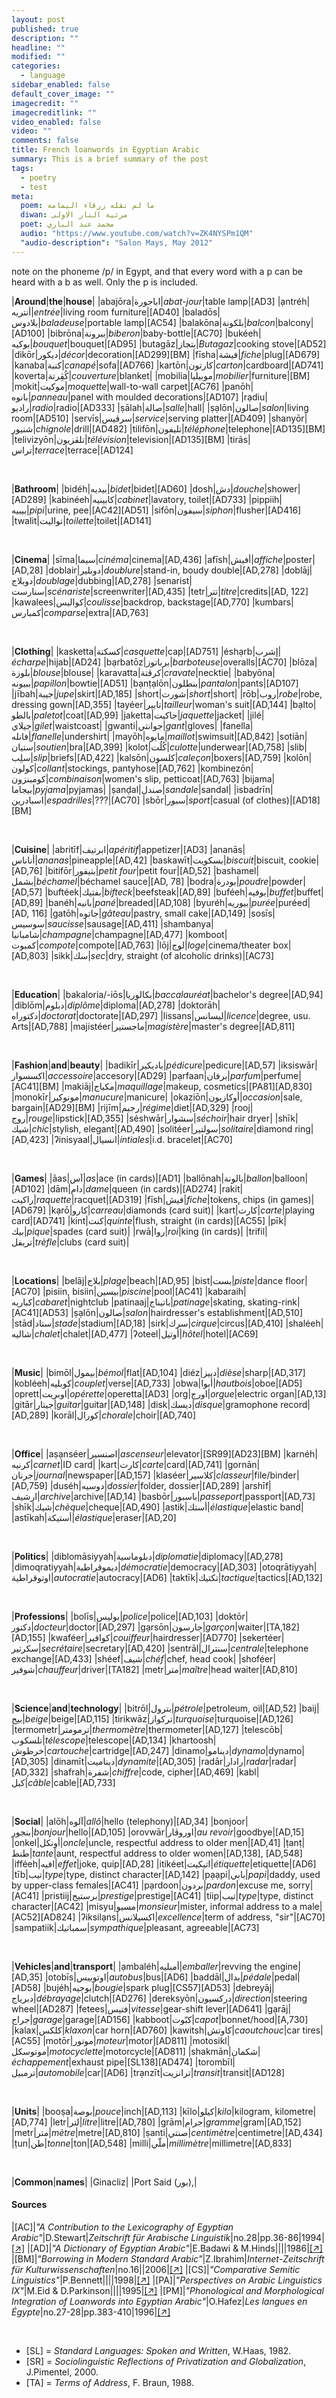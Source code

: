 ```yaml
---
layout: post
published: true
description: ""
headline: ""
modified: ""
categories: 
  - language
sidebar_enabled: false
default_cover_image: ""
imagecredit: ""
imagecreditlink: ""
video_enabled: false
video: ""
comments: false
title: French loanwords in Egyptian Arabic
summary: This is a brief summary of the post
tags: 
  - poetry
  - test
meta: 
  poem: ﻣﺎ ﻟﻢ ﺗﻘﻠﻪ ﺯﺭﻗﺎء اﻟﻴﻤﺎﻣﺔ
  diwan: ﻣﺮﺛﻴﺔ اﻟﻨﺎﺭ اﻻﻭﻟﻰ
  poet: ﻣﺤﻤﺪ ﻋﺒﺪ اﻟﺒﺎﺭﻱ
  audio: "https://www.youtube.com/watch?v=ZK4NYSPm1QM"
  "audio-description": "Salon Mays, May 2012"
---
```






note on the phoneme /p/ in Egypt, and that every word with a p can be heard with a b as well. Only the p is included.

|__Around__|__the__|__house__|
|abajōra|اباجورة|_abat-jour_|table lamp|[AD3]
|ạntréh|أنتريه|_entrée_|living room furniture|[AD40]
|baladōs|بلادوس|_baladeuse_|portable lamp|[AC54]
|balakōna|بلكونة|_balcon_|balcony|[AD100]
|bibrōna|ببرونة|_biberon_|baby-bottle|[AC70]
|bukéeh|بوكيه|_bouquet_|bouquet|[AD95]
|butagāz|بتجاز|_Butagaz_|cooking stove|[AD52]
|dikōr|ديكور|_décor_|decoration|[AD299][BM]
|fīsha|فيشة|_fiche_|plug|[AD679]
|kanaba|كنبة|_canapé_|sofa|[AD766]
|kartōn|كارتون|_carton_|cardboard|[AD741]
|koverta|كُڤِرتة|_couverture_|blanket|
|mobilia|موبيليا|_mobilier_|furniture|[BM]
|mokit|موكيت|_moquette_|wall-to-wall carpet|[AC76]
|panōh|بانوه|_panneau_|panel with moulded decorations|[AD107]
|rạdiu|راديو|_radio_|radio|[AD333]
|ṣālah|صالة|_salle_|hall|
|ṣạlōn|صالون|_salon_|living room|[AD510]
|servīs|سرڤيس|_service_|serving platter|[AD409]
|shanyōr|شنيور|_chignole_|drill|[AD482]
|tilifōn|تليفون|_téléphone_|telephone|[AD135][BM]
|telivizyōn|تلڤزيون|_télévision_|television|[AD135][BM]
|tirās|تراس|_terrace_|terrace|[AD124]

<br>

|__Bathroom__|
|bidéh|بيديه|_bidet_|bidet|[AD60]
|dosh|دش|_douche_|shower|[AD289]
|kabinéeh|كابينيه|_cabinet_|lavatory, toilet|[AD733]
|pippiih|بيبيه|_pipi_|urine, pee|[AC42][AD51]
|sifōn|سيفون|_siphon_|flusher|[AD416]
|twalit|تواليت|_toilette_|toilet|[AD141]

<br>

|__Cinema__|
|sīma|سيما|_cinéma_|cinema|[AD,436]
|afīsh|أفيش|_affiche_|poster|[AD,28]
|doblair|دوبلير|_doublure_|stand-in, boudy double|[AD,278]
|doblāj|دوبلاج|_doublage_|dubbing|[AD,278]
|senarist|سنارست|_scénariste_|screenwriter|[AD,435]
|tetr|تتر|_titre_|credits|[AD, 122]
|kawalees|كواليس|_coulisse_|backdrop, backstage|[AD,770]
|kumbars|كمبارس|_comparse_|extra|[AD,763]

<br>

|__Clothing__|
|kasketta|كسكتة|_casquette_|cap|[AD751]
|éshạrb|إشرب|_écharpe_|hijab|[AD24]
|bạrbatōz|برباتوز|_barboteuse_|overalls|[AC70]
|blōza|بلوزة|_blouse_|blouse|
|karavatta|كرڤتة|_cravate_|necktie|
|babyōna|ببيونه|_papillon_|bowtie|[AD51]
|bạnṭạlōn|بنطلون|_pantalon_|pants|[AD107]
|jībah|جيبة|_jupe_|skirt|[AD,185]
|short|شورت|_short_|short|
|rōb|روب|_robe_|robe, dressing gown|[AD,355]
|tayéer|تايير|_tailleur_|woman's suit|[AD,144]
|bạlto|بالطو|_paletot_|coat|[AD,99]
|jaketta|جاكيت|_jaquette_|jacket|
|jilé|جيلاي|_gilet_|waistcoast|
|gwanti|جوانتي|_gant_|gloves|
|fanella|فانله|_flanelle_|undershirt|
|mayōh|مايوه|_maillot_|swimsuit|[AD,842]
|sotiān|ستيان|_soutien_|bra|[AD,399]
|kolot|كُلُت|_culotte_|underwear|[AD,758]
|slib|سلِب|_slip_|briefs|[AD,422]
|kalsōn|كلسون|_caleçon_|boxers|[AD,759]
|kolōn|كولون|_collant_|stockings, pantyhose|[AD,762]
|kombinezōn|كومبنزون|_combinaison_|women's slip, petticoat|[AD,763]
|bijama|بيجاما|_pyjama_|pyjamas|
|ṣanḍal|صندل|_sandale_|sandal|
|isbadrīn|اسبادرين|_espadrilles_|???|[AC70]
|sbōr|سبور|_sport_|casual (of clothes)|[AD18][BM]

<br>

|__Cuisine__|
|abritīf|ابرتيف|_apéritif_|appetizer|[AD3]
|ananās|أناناس|_ananas_|pineapple|[AD,42]
|baskawīt|بسكويت|_biscuit_|biscuit, cookie|[AD,76]
|bitifōr|بتيفور|_petit four_|petit four|[AD,52]
|bashamel|بشمل|_béchamel_|béchamel sauce|[AD, 78]
|bodra|بودرة|_poudre_|powder|[AD,57]
|buftéek|بفتيك|_bifteck_|beefsteak|[AD,89]
|buféeh|بوفيه|_buffet_|buffet|[AD,89]
|banéh|بانيه|_pané_|breaded|[AD,108]
|byuréh|بيوريه|_purée_|puréed|[AD, 116]
|gatōh|جاتوه|_gâteau_|pastry, small cake|[AD,149]
|sosīs|سوسيس|_saucisse_|sausage|[AD,411]
|shambanya|شامبانيا|_champagne_|champagne|[AD,477]
|komboot|كمبوت|_compote_|compote|[AD,763]
|lōj|لوج|_loge_|cinema/theater box|[AD,803]
|sikk|سك|_sec_|dry, straight (of alcoholic drinks)|[AC73]

<br>

|__Education__|
|bakaloria/-iōs|بكالوريا|_baccalauréat_|bachelor's degree|[AD,94]
|diblōm|دبلوم|_diplôme_|diploma|[AD,278]
|doktorāh|دكتوراه|_doctorat_|doctorate|[AD,297]
|lissans|ليسانس|_licence_|degree, usu. Arts|[AD,788]
|majistéer|ماجستير|_magistère_|master's degree|[AD,811]

<br>

|__Fashion__|__and__|__beauty__|
|badikīr|باديكير|_pédicure_|pedicure|[AD,57]
|iksiswār|اكسسوار|_accessoire_|accesory|[AD29]
|pạrfaan|برفان|_parfum_|perfume|[AC41][BM]
|makiāj|مكياج|_maquillage_|makeup, cosmetics|[PA81][AD,830]
|monokīr|مونوكير|_manucure_|manicure|
|okaziōn|أوكازيون|_occasion_|sale, bargain|[AD29][BM]
|rijīm|رجيم|_régime_|diet|[AD,329]
|rooj|روج|_rouge_|lipstick|[AD,355]
|séshwār|سشوار|_séchoir_|hair dryer|
|shīk|شيك|_chic_|stylish, elegant|[AD,490]
|solitéer|سولتير|_solitaire_|diamond ring|[AD,423]
|ʔinisyaal|انسيال|_intiales_|i.d. bracelet|[AC70]

<br>

|__Games__|
|āas|آس|_as_|ace (in cards)|[AD1]
|ballōnah|بالونة|_ballon_|balloon|[AD102]
|dām|دام|_dame_|queen (in cards)|[AD274]
|rakit|راكيت|_raquette_|racquet|[AD319]
|fīsh|فيش|_fiche_|tokens, chips (in games)|[AD679] 
|kạrō|كارو|_carreau_|diamonds (card suit)|
|kart|كارت|_carte_|playing card|[AD741]
|kint|كنت|_quinte_|flush, straight (in cards)|[AC55]
|pīk|بيك|_pique_|spades (card suit)|
|rwā|روا|_roi_|king (in cards)|
|trifil|تريفل|_trèfle_|clubs (card suit)|

<br>

|__Locations__| 
|belāj|بلاج|_plage_|beach|[AD,95]
|bist|بست|_piste_|dance floor|[AC70]
|pisiin, bisiin|بيسين|_piscine_|pool|[AC41]
|kabaraih|كباريه|_cabaret_|nightclub
|patinaaj|باتيناج|_patinage_|skating, skating-rink|[AC41][AD53]
|ṣạlōn|صالون|_salon_|hairdresser's establishment|[AD,510]
|stād|ستاد|_stade_|stadium|[AD,18]
|sirk|سرك|_cirque_|circus|[AD,410]
|shaléeh|شاليه|_chalet_|chalet|[AD,477]
|ʔoteel|أوتيل|_hôtel_|hotel|[AC69]

<br>

|__Music__|
|bimōl|بيمول|_bémol_|flat|[AD,104]
|diéz|دييز|_dièse_|sharp|[AD,317]
|kobléeh|كوبليه|_couplet_|verse|[AD,733]
|obwa|أبوا|_hautbois_|oboe|[AD5]
|oprett|اوبريت|_opérette_|operetta|[AD3]
|org|اورج|_orgue_|electric organ|[AD,13]
|gitār|جيتار|_guitar_|guitar|[AD,148]
|disk|ديسك|_disque_|gramophone record|[AD,289]
|korāl|كورال|_chorale_|choir|[AD,740]

<br>


|__Office__|
|aṣạnséer|اصنسير|_ascenseur_|elevator|[SR99][AD23][BM]
|karnéh|كرنيه|_carnet_|ID card|
|kart|كارت|_carte_|card|[AD,741]
|gornān|جرنان|_journal_|newspaper|[AD,157]
|klaséer|كلاسير|_classeur_|file/binder|[AD,759]
|duséh|دوسيه|_dossier_|folder, dossier|[AD,289]
|arshīf|ارشيف|_archive_|archive|[AD,14]
|basbōr|باسبور|_passeport_|passport|[AD,73]
|shīk|شيك|_chèque_|cheque|[AD,490]
|astik|أستك|_élastique_|elastic band|
|astīkah|أستيكة|_élastique_|eraser|[AD,20]

<br>

|__Politics__|
|diblomāsiyyah|دبلوماسية|_diplomatie_|diplomacy|[AD,278]
|dimoqratiyyah|ديموقراطية|_démocratie_|democracy|[AD,303]
|otoqrātiyyah|اوتوقراطية|_autocratie_|autocracy|[AD6]
|taktīk|تكتيك|_tactique_|tactics|[AD,132]

<br>

|__Professions__|
|bolīs|بوليس|_police_|police|[AD,103]
|doktōr|دكتور|_docteur_|doctor|[AD,297]
|gạrsōn|جارسون|_garçon_|waiter|[TA,182][AD,155]
|kwaféer|كوافير|_couiffeur_|hairdresser|[AD770]
|sekertéer|سكرتير|_secrétaire_|secretary|[AD,420]
|sentrāl|سنترال|_centrale_|telephone exchange|[AD,433]
|shéef|شيف|_chéf_|chef, head cook|
|shoféer|شوفير|_chauffeur_|driver|[TA182]
|metr|متر|_maître_|head waiter|[AD,810]

<br>

|__Science__|__and__|__technology__|
|bitrōl|بترول|_pétrole_|petroleum, oil|[AD,52]
|baij|بيج|_beige_|beige|[AD,115]
|tirikwāz|تركواز|_turquoise_|turquoise|[AD,126]
|termometr|ترمومتر|_thermomètre_|thermometer|[AD,127]
|telescōb|تلسكوب|_télescope_|telescope|[AD,134]
|khartoosh|خرطوش|_cartouche_|cartridge|[AD,247]
|dinamo|دينامو|_dynamo_|dynamo|[AD,305]
|dinamīt|ديناميت|_dynamite_|[AD,305]
|radār|رادار|_radar_|radar|[AD,332]
|shafrah|شفرة|_chiffre_|code, cipher|[AD,469]
|kabl|كبل|_câble_|cable|[AD,733]

<br>

|__Social__|
|alōh|آلوه|_allô_|hello (telephony)|[AD,34]
|bonjoor|بنجور|_bonjour_|hello|[AD,105]
|orovwār|اوروڤار|_au revoir_|goodbye|[AD,15]
|onkel|أونكل|_oncle_|uncle, respectful address to older men|[AD,41]
|ṭanṭ|طنط|_tante_|aunt, respectful address to older women|[AD,138], [AD,548]
|ifféeh|افيه|_effet_|joke, quip|[AD,28]
|itikéet|اتيكيت|_étiquette_|etiquette|[AD6]
|tīb|تيب|_type_|type, distinct character|[AD,142]
|pạạpi|بابي|_papi_|daddy, used by upper-class females|[AC41]
|pạrdoon|بردون|_pardon_|excuse me, sorry|[AC41]
|pristiij|برستيج|_prestige_|prestige|[AC41]
|tiip|تيب|_type_|type, distinct character|[AC42]
|misyu|مسيو|_monsieur_|mister, informal address to a male|[AC52][AD824]
|ʔiksilạns|اكسيلانس|_excellence_|term of address, "sir"|[AC70]
|sampatiik|سمباتيك|_sympathique_|pleasant, agreeable|[AC73]

<br>

|__Vehicles__|__and__|__transport__|
|ạmbaléh|أمبليه|_emballer_|revving the engine|[AD,35]
|otobīs|اوتوبيس|_autobus_|bus|[AD6]
|baddāl|بدال|_pédale_|pedal|[AD58]
|bujéh|بوجيه|_bougie_|spark plug|[CS57][AD53]
|debreyāj|دبرياج|_débrayage_|clutch|[AD276]
|dereksyōn|دركسيون|_direction_|steering wheel|[AD287]
|fetees|فتيس|_vitesse_|gear-shift lever|[AD641]
|gạrāj|جراج|_garage_|garage|[AD156]
|kabboot|كبّوت|_capot_|bonnet/hood|[A,730]
|kalax|كلكس|_klaxon_|car horn|[AD760]
|kawitsh|كاوتش|_caoutchouc_|car tires|[AC55]
|motōr|موتور|_moteur_|motor|[AD811]
|motosikl|موتوسكل|_motocyclette_|motorcycle|[AD811]
|shakmān|شكمان|_échappement_|exhaust pipe|[SL138][AD474]
|torombīl|ترمبيل|_automobile_|car|[AD6]
|trạnzīt|ترانزيت|_transit_|transit|[AD128]

<br>

|__Units__|
|booṣa|بوصة|_pouce_|inch|[AD,113]
|kīlo|كيلو|_kilo_|kilogram, kilometre|[AD,774]
|letr|لتر|_litre_|litre|[AD,780]
|grām|جرام|_gramme_|gram|[AD,152]
|metr|متر|_mètre_|metre|[AD,810]
|ṣanti|صنتي|_centimètre_|centimetre|[AD,434]
|ṭun|طن|_tonne_|ton|[AD,548]
|milli|ملّي|_millimètre_|millimetre|[AD,833]

<br>

|__Common__|__names__|
|Ginacliz|
|Port Said (بور),|

#### Sources

|[AC]|_"A Contribution to the Lexicography of Egyptian Arabic"_|D.Stewart|_Zeitschrift für Arabische Linguistik_|no.28|pp.36-86|1994|[[↗]](http://www.digizeitschriften.de/dms/img/?PID=PPN513339353_0028%7Clog9)
|[AD]|_"A Dictionary of Egyptian Arabic"_|E.Badawi & M.Hinds||||1986|[[↗]](https://archive.org/details/ADictionaryOfEgyptianArabic)
|[BM]|_"Borrowing in Modern Standard Arabic"_|Z.Ibrahim|_Internet-Zeitschrift für Kulturwissenschaften_|no.16||2006|[[↗]](http://www.inst.at/trans/16Nr/01_4/zeinab16.htm)
|[CS]|_"Comparative Semitic Linguistics"_|P.Bennett||||1998|[[↗]](https://books.google.ca/books?id=LfruK29pVl8C&dq)
|[PA]|_"Perspectives on Arabic Linguistics IX"_|M.Eid & D.Parkinson||||1995|[[↗]](https://books.google.ca/books?id=zYWQRz8EYJ0C&dq)
|[PM]|_"Phonological and Morphological Integration of Loanwords into Egyptian Arabic"_|O.Hafez|_Les langues en Égypte_|no.27-28|pp.383-410|1996|[[↗]](http://ema.revues.org/1958)

<br>

- [SL] = _Standard Languages: Spoken and Written_, W.Haas, 1982.
- [SR] = _Sociolinguistic Reflections of Privatization and Globalization_, J.Pimentel, 2000.
- [TA] = _Terms of Address_, F. Braun, 1988.
